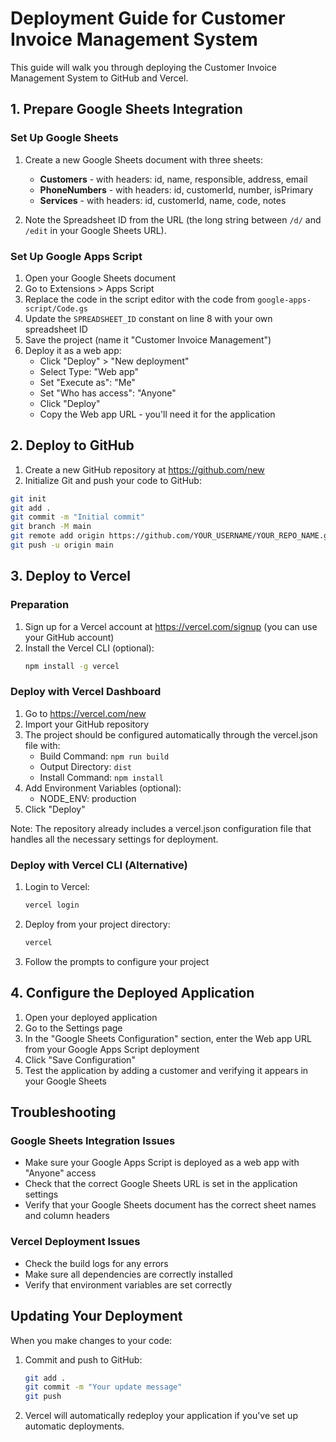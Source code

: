 # Deployment Guide for Customer Invoice Management System

This guide will walk you through deploying the Customer Invoice Management System to GitHub and Vercel.

## 1. Prepare Google Sheets Integration

### Set Up Google Sheets

1. Create a new Google Sheets document with three sheets:
   - **Customers** - with headers: id, name, responsible, address, email
   - **PhoneNumbers** - with headers: id, customerId, number, isPrimary
   - **Services** - with headers: id, customerId, name, code, notes

2. Note the Spreadsheet ID from the URL (the long string between `/d/` and `/edit` in your Google Sheets URL).

### Set Up Google Apps Script

1. Open your Google Sheets document
2. Go to Extensions > Apps Script
3. Replace the code in the script editor with the code from `google-apps-script/Code.gs`
4. Update the `SPREADSHEET_ID` constant on line 8 with your own spreadsheet ID
5. Save the project (name it "Customer Invoice Management")
6. Deploy it as a web app:
   - Click "Deploy" > "New deployment"
   - Select Type: "Web app"
   - Set "Execute as": "Me"
   - Set "Who has access": "Anyone"
   - Click "Deploy"
   - Copy the Web app URL - you'll need it for the application

## 2. Deploy to GitHub

1. Create a new GitHub repository at https://github.com/new
2. Initialize Git and push your code to GitHub:

```bash
git init
git add .
git commit -m "Initial commit"
git branch -M main
git remote add origin https://github.com/YOUR_USERNAME/YOUR_REPO_NAME.git
git push -u origin main
```

## 3. Deploy to Vercel

### Preparation

1. Sign up for a Vercel account at https://vercel.com/signup (you can use your GitHub account)
2. Install the Vercel CLI (optional):
   ```bash
   npm install -g vercel
   ```

### Deploy with Vercel Dashboard

1. Go to https://vercel.com/new
2. Import your GitHub repository
3. The project should be configured automatically through the vercel.json file with:
   - Build Command: `npm run build`
   - Output Directory: `dist`
   - Install Command: `npm install`
4. Add Environment Variables (optional):
   - NODE_ENV: production
5. Click "Deploy"

Note: The repository already includes a vercel.json configuration file that handles all the necessary settings for deployment.

### Deploy with Vercel CLI (Alternative)

1. Login to Vercel:
   ```bash
   vercel login
   ```

2. Deploy from your project directory:
   ```bash
   vercel
   ```

3. Follow the prompts to configure your project

## 4. Configure the Deployed Application

1. Open your deployed application
2. Go to the Settings page
3. In the "Google Sheets Configuration" section, enter the Web app URL from your Google Apps Script deployment
4. Click "Save Configuration"
5. Test the application by adding a customer and verifying it appears in your Google Sheets

## Troubleshooting

### Google Sheets Integration Issues

- Make sure your Google Apps Script is deployed as a web app with "Anyone" access
- Check that the correct Google Sheets URL is set in the application settings
- Verify that your Google Sheets document has the correct sheet names and column headers

### Vercel Deployment Issues

- Check the build logs for any errors
- Make sure all dependencies are correctly installed
- Verify that environment variables are set correctly

## Updating Your Deployment

When you make changes to your code:

1. Commit and push to GitHub:
   ```bash
   git add .
   git commit -m "Your update message"
   git push
   ```

2. Vercel will automatically redeploy your application if you've set up automatic deployments.
